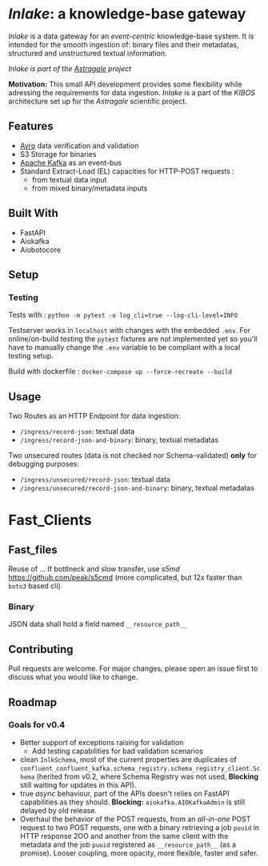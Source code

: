 # *Inlake*: a knowledge-base gateway

*Inlake* is a data gateway for an *event-centric* knowledge-base system. It is intended for the smooth ingestion of: binary files and their metadatas, structured and unstructured textual information.

*Inlake is part of the [Astragale](https://github.com/prj-astragale) project* 

**Motivation:** This small API development provides some flexibility while adressing the requirements for data ingestion. *Inlake* is a part of the *KIBOS* architecture set up for the *Astragale* scientific project.

## Features
+ [Avro](https://avro.apache.org/) data verification and validation
+ S3 Storage for binaries
+ [Apache Kafka](https://kafka.apache.org/) as an event-bus
+ Standard Extract-Load (EL) capacities for HTTP-POST requests :
	+ from textual data input
	+ from mixed binary/metadata inputs

## Built With
+ FastAPI
+ Aiokafka
+ Aiobotocore

## Setup
### Testing
Tests with : `python -m pytest -o log_cli=true --log-cli-level=INFO`

Testserver works in `localhost` with changes with the embedded `.env`.
For online/on-build testing the `pytest` fixtures are not implemented yet so you'll have to manually change the `.env` variable to be compliant with a local testing setup.  

Build with dockerfile : `docker-compose up --force-recreate --build`

## Usage
Two Routes as an HTTP Endpoint for data ingestion:
+ `/ingress/record-json`: textual data
+ `/ingress/record-json-and-binary`: binary, textual metadatas

Two unsecured routes (data is not checked nor Schema-validated) **only** for debugging purposes:
+ `/ingress/unsecured/record-json`: textual data
+ `/ingress/unsecured/record-json-and-binary`: binary, textual metadatas

# Fast_Clients
## Fast_files
Reuse of ...
If bottlneck and slow transfer, use _s5md_ https://github.com/peak/s5cmd (more complicated, but 12x faster than `boto3` based cli)


### Binary
JSON data shall hold a field named `__resource_path__`

## Contributing
Pull requests are welcome. For major changes, please open an issue first to discuss what you would like to change.


## Roadmap
### Goals for v0.4
+ Better support of exceptions raising for validation
	+ Add testing capabilities for bad validation scenarios
+ clean `InlkSchema`, most of the current properties are duplicates of `confluent_confluent_kafka.schema_registry.schema_registry_client.Schema` (herited from v0.2, where Schema Registry was not used, **Blocking** still waiting for updates in this API).
+ true *async* behaviour, part of the APIs doesn't relies on FastAPI capabilities as they should. **Blocking:** `aiokafka.AIOKafkaAdmin` is still delayed by old release. 
+ Overhaul the behavior of the POST requests, from an *all-in-one* POST request to two POST requests, one with a binary retrieving a job `puuid` in HTTP response 2OO and another from the same client with the metadata and the job `puuid` registered as `__resource_path__` (as a promise). Looser coupling, more opacity, more flexible, faster and safer.
